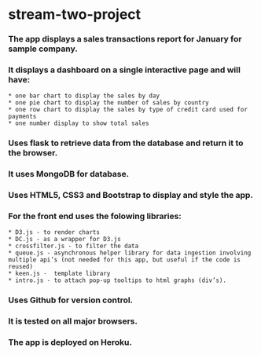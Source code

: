 # stream-two-project
### The app displays a sales transactions report for January  for sample company.
### It displays a dashboard on a single interactive page and will have:
    * one bar chart to display the sales by day
    * one pie chart to display the number of sales by country
    * one row chart to display the sales by type of credit card used for payments
    * one number display to show total sales

### Uses flask to retrieve data from the database and return it to the browser.
### It uses MongoDB for database.
### Uses HTML5, CSS3 and Bootstrap to display and style the app.

### For the front end uses the folowing libraries:
	* D3.js - to render charts
	* DC.js - as a wrapper for D3.js
	* crossfilter.js - to filter the data
	* queue.js - asynchronous helper library for data ingestion involving multiple api’s (not needed for this app, but useful if the code is reused)
	* keen.js -  template library
	* intro.js - to attach pop-up tooltips to html graphs (div’s).
### Uses Github for version control.
### It is tested on all major browsers.
### The app is deployed on Heroku.
